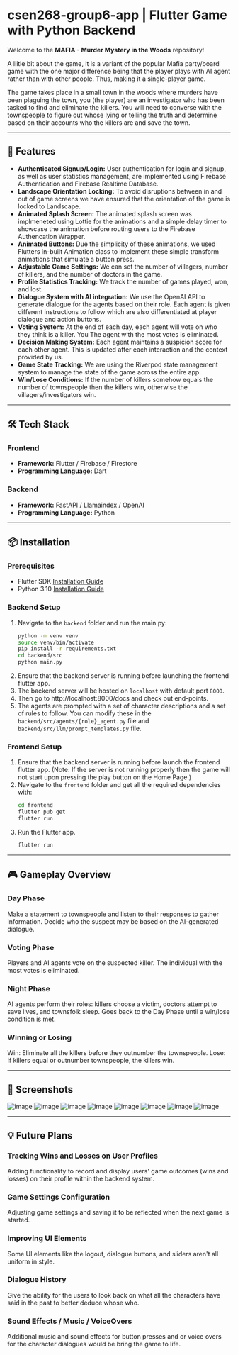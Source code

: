 # csen268-group6-app | Flutter Game with Python Backend

Welcome to the **MAFIA - Murder Mystery in the Woods** repository!

A liitle bit about the game, it is a variant of the popular Mafia party/board game
with the one major difference being that the player plays with AI agent rather than
with other people. Thus, making it a single-player game.

The game takes place in a small town in the woods where murders have been plaguing the town,
you (the player) are an investigator who has been tasked to find and eliminate the killers.
You will need to converse with the townspeople to figure out whose lying or telling the truth
and determine based on their accounts who the killers are and save the town.

---

## 🚀 Features

- **Authenticated Signup/Login:** User authentication for login and signup, as well as user statistics management, are implemented using Firebase Authentication and Firebase Realtime Database.
- **Landscape Orientation Locking:** To avoid disruptions between in and out of game screens we have ensured that the orientation of the game is locked to Landscape.
- **Animated Splash Screen:** The animated splash screen was implmeneted using Lottie for the animations and a simple delay timer to showcase the animation before routing users to the Firebase Authencation Wrapper.
- **Animated Buttons:** Due the simplicity of these animations, we used Flutters in-built Animation class to implement these simple transform animations that simulate a button press.
- **Adjustable Game Settings:** We can set the number of villagers, number of killers, and the number of doctors in the game.
- **Profile Statistics Tracking:** We track the number of games played, won, and lost.
- **Dialogue System with AI integration:** We use the OpenAI API to generate dialogue for the agents based on their role. Each agent is given different instructions to follow which are also differentiated at player dialogue and action buttons.
- **Voting System:** At the end of each day, each agent will vote on who they think is a killer. You The agent with the most votes is eliminated.
- **Decision Making System:** Each agent maintains a suspicion score for each other agent. This is updated after each interaction and the context provided by us. 
- **Game State Tracking:** We are using the Riverpod state management system to manage the state of the game across the entire app. 
- **Win/Lose Conditions:** If the number of killers somehow equals the number of townspeople then the killers win, otherwise the villagers/investigators win.

---

## 🛠️ Tech Stack

### Frontend
- **Framework:** Flutter / Firebase / Firestore
- **Programming Language:** Dart

### Backend
- **Framework:** FastAPI / Llamaindex / OpenAI
- **Programming Language:** Python

---

## 📦 Installation

### Prerequisites
- Flutter SDK [Installation Guide](https://flutter.dev/docs/get-started/install)
- Python 3.10 [Installation Guide](https://www.python.org/downloads/)

### Backend Setup
1. Navigate to the `backend` folder and run the main.py:
   ```bash
   python -m venv venv
   source venv/bin/activate
   pip install -r requirements.txt
   cd backend/src
   python main.py
   ```
2. Ensure that the backend server is running before launching the frontend flutter app.
3. The backend server will be hosted on `localhost` with default port `8000`.
4. Then go to http://localhost:8000/docs and check out end-points.
5. The agents are prompted with a set of character descriptions and a set of rules to follow. You can modify these in the `backend/src/agents/{role}_agent.py` file and `backend/src/llm/prompt_templates.py` file.

### Frontend Setup
1. Ensure that the backend server is running before launch the frontend flutter app.
(Note: If the server is not running properly then the game will not start upon pressing the play button on the Home Page.)
2. Navigate to the `frontend` folder and get all the required dependencies with:
    ```bash
    cd frontend
    flutter pub get
    flutter run
    ```
3. Run the Flutter app.
    ```bash
    flutter run
    ```
---

## 🎮 Gameplay Overview

### Day Phase
Make a statement to townspeople and listen to their responses to gather information.
Decide who the suspect may be based on the AI-generated dialogue.
### Voting Phase
Players and AI agents vote on the suspected killer.
The individual with the most votes is eliminated.
### Night Phase
AI agents perform their roles: killers choose a victim, doctors attempt to save lives, and townsfolk sleep.
Goes back to the Day Phase until a win/lose condition is met.
### Winning or Losing
Win: Eliminate all the killers before they outnumber the townspeople.
Lose: If killers equal or outnumber townspeople, the killers win.

---

## 🌟 Screenshots

![image](https://github.com/user-attachments/assets/6e1dc4ee-642b-4747-bdcb-31de3f31c388)
![image](https://github.com/user-attachments/assets/330510a1-cd37-41dc-a0b3-c0dcdfb66559)
![image](https://github.com/user-attachments/assets/56601136-b313-488e-8e6b-b22fc5535b1e)
![image](https://github.com/user-attachments/assets/d681dba5-1ac0-46c8-b3f3-a32ac0baa6f2)
![image](https://github.com/user-attachments/assets/3250a02d-3aa5-42f4-959d-539a17b609a9)
![image](https://github.com/user-attachments/assets/0a923953-d89e-4349-b40d-5fe4a14f3a41)
![image](https://github.com/user-attachments/assets/358e2f10-c542-4522-89c7-c15f3fe0fef3)
![image](https://github.com/user-attachments/assets/ecf8c814-ef78-4af9-b7fb-0ce3f512c0d6)

---

## 💡 Future Plans

### Tracking Wins and Losses on User Profiles
Adding functionality to record and display users' game outcomes (wins and losses) on their profile within the backend system.

### Game Settings Configuration
​Adjusting game settings and saving it to be reflected when the next game is started.

### Improving UI Elements 
​Some UI elements like the logout, dialogue buttons, and sliders aren't all uniform in style.

### Dialogue History 
​Give the ability for the users to look back on what all the characters have said in the past to better deduce whose who.

### Sound Effects / Music / VoiceOvers 
​Additional music and sound effects for button presses and or voice overs for the character dialogues would be bring the game to life.
